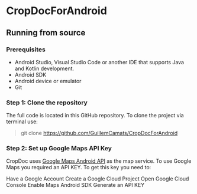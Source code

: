 # CropDocForAndroid

## Running from source

### Prerequisites

- Android Studio, Visual Studio Code or another IDE that supports Java and Kotlin development.
- Android SDK
- Android device or emulator
- Git

### Step 1: Clone the repository
The full code is located in this GitHub repository. To clone the project via terminal use:

> git clone https://github.com/GuillemCamats/CropDocForAndroid

### Step 2: Set up Google Maps API Key

CropDoc uses [Google Maps Android API](https://developers.google.com/maps/documentation/android-sdk/start?hl=es-419) as the map service. To use Google Maps you required an API KEY. To get this key you need to:

Have a Google Account
Create a Google Cloud Project
Open Google Cloud Console
Enable Maps Android SDK
Generate an API KEY
